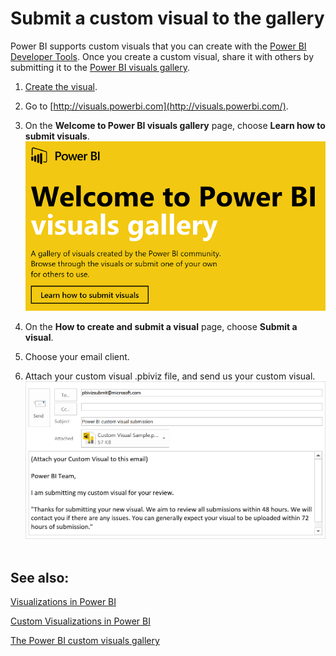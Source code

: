 <properties
   pageTitle="Submit a custom visual to the gallery"
   description="Submit a custom visual to the gallery"
   services="powerbi"
   documentationCenter=""
   authors="jastru"
   manager="mblythe"
   editor=""
   tags=""/>

<tags
   ms.service="powerbi"
   ms.devlang="NA"
   ms.topic="article"
   ms.tgt_pltfrm="NA"
   ms.workload="powerbi"
   ms.date="10/27/2015"
   ms.author="v-jastru"/>

# Submit a custom visual to the gallery  

Power BI supports custom visuals that you can create with the [Power BI Developer Tools](https://support.powerbi.com/knowledgebase/articles/722121). Once you create a custom visual, share it with others by submitting it to the [Power BI visuals gallery](http://visuals.powerbi.com).

1. [Create the visual](powerbi-custom-visuals-getting-started-with-developer-tools.md).

2. Go to [http://visuals.powerbi.com](http://visuals.powerbi.com/)﻿.

3.  On the **Welcome to Power BI visuals gallery** page, choose **Learn how to submit visuals**﻿.
    ![](media/powerbi-custom-visuals-submit-to-the-gallery/PowerBI-VisualsGallery.png)

4.  On the **How to create and submit a visual** page, choose **Submit a visual**.

5.  Choose your email client.

6.  Attach your custom visual .pbiviz file, and send us your custom visual.  
	![](media/powerbi-custom-visuals-submit-to-the-gallery/PowerBI-AttachFile.png) 

## See also:

  [Visualizations in Power BI](powerbi-service-visualizations-for-reports.md)

  [Custom Visualizations in Power BI](powerbi-custom-visuals.md)

  [The Power BI custom visuals gallery](https://app.powerbi.com/visuals)
